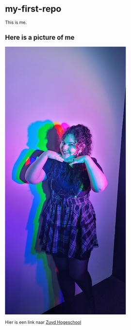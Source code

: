 # my-first-repo

This is me.
## Here is a picture of me
![A picture of me](img/it-is-me.jpg)

Hier is een link naar [Zuyd Hogeschool](https://zuyd.nl)
